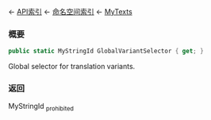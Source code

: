← [API索引](Api-Index) ← [命名空间索引](Namespace-Index) ← [MyTexts](VRage.MyTexts)

### 概要

```csharp
public static MyStringId GlobalVariantSelector { get; }
```

Global selector for translation variants.

### 返回

MyStringId <sub>prohibited</sub>

